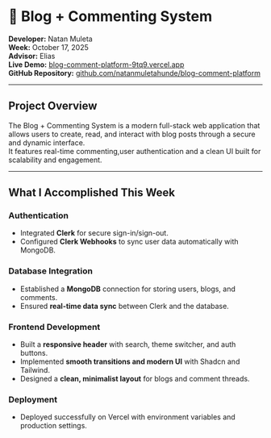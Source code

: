 # 📰 Blog + Commenting System  

**Developer:** Natan Muleta  
**Week:** October 17, 2025  
**Advisor:** Elias  
**Live Demo:** [blog-comment-platform-9tq9.vercel.app](https://blog-comment-platform.vercel.app)  
**GitHub Repository:** [github.com/natanmuletahunde/blog-comment-platform](https://github.com/natanmuletahunde/blog-comment-platform.git)  

---

## Project Overview  

The Blog + Commenting System is a modern full-stack web application that allows users to create, read, and interact with blog posts through a secure and dynamic interface.  
It features real-time commenting,user authentication and a clean UI built for scalability and engagement.

---

## What I Accomplished This Week  

### Authentication  
- Integrated **Clerk** for secure sign-in/sign-out.  
- Configured **Clerk Webhooks** to sync user data automatically with MongoDB.  

### Database Integration  
- Established a **MongoDB** connection for storing users, blogs, and comments.  
- Ensured **real-time data sync** between Clerk and the database.  

### Frontend Development  
- Built a **responsive header** with search, theme switcher, and auth buttons.  
- Implemented **smooth transitions and modern UI** with Shadcn and Tailwind.  
- Designed a **clean, minimalist layout** for blogs and comment threads.  

### Deployment  
- Deployed successfully on Vercel with environment variables and production settings.  



